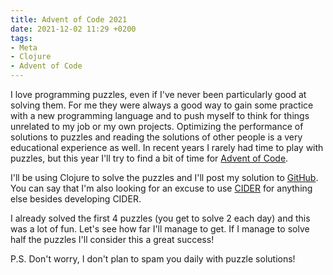 ```yaml
---
title: Advent of Code 2021
date: 2021-12-02 11:29 +0200
tags:
- Meta
- Clojure
- Advent of Code
---
```


I love programming puzzles, even if I've never been particularly good at solving
them. For me they were always a good way to gain some practice with a new
programming language and to push myself to think for things unrelated to my job
or my own projects. Optimizing the performance of solutions to puzzles and
reading the solutions of other people is a very educational experience as
well. In recent years I rarely had time to play with puzzles, but this year I'll
try to find a bit of time for [Advent of Code](https://adventofcode.com/2021).

I'll be using Clojure to solve the puzzles and I'll post my solution to [GitHub](https://github.com/bbatsov/advent-of-code2021). You can say that I'm also looking for an excuse to use [CIDER](https://github.com/clojure-emacs/cider/) for anything else besides developing CIDER.

I already solved the first 4 puzzles (you get to solve 2 each day) and this was a lot of fun. Let's see how far I'll manage to get. If I manage to solve half the puzzles I'll consider this a great success!

P.S. Don't worry, I don't plan to spam you daily with puzzle solutions!
